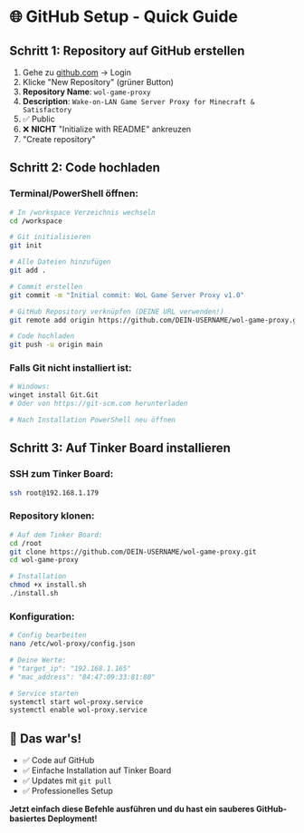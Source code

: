 # 🌐 GitHub Setup - Quick Guide

## Schritt 1: Repository auf GitHub erstellen

1. Gehe zu [github.com](https://github.com) → Login
2. Klicke "New Repository" (grüner Button)
3. **Repository Name**: `wol-game-proxy`
4. **Description**: `Wake-on-LAN Game Server Proxy for Minecraft & Satisfactory`
5. ✅ Public
6. ❌ **NICHT** "Initialize with README" ankreuzen
7. "Create repository"

## Schritt 2: Code hochladen

### Terminal/PowerShell öffnen:
```bash
# In /workspace Verzeichnis wechseln
cd /workspace

# Git initialisieren
git init

# Alle Dateien hinzufügen
git add .

# Commit erstellen
git commit -m "Initial commit: WoL Game Server Proxy v1.0"

# GitHub Repository verknüpfen (DEINE URL verwenden!)
git remote add origin https://github.com/DEIN-USERNAME/wol-game-proxy.git

# Code hochladen
git push -u origin main
```

### Falls Git nicht installiert ist:
```bash
# Windows:
winget install Git.Git
# Oder von https://git-scm.com herunterladen

# Nach Installation PowerShell neu öffnen
```

## Schritt 3: Auf Tinker Board installieren

### SSH zum Tinker Board:
```bash
ssh root@192.168.1.179
```

### Repository klonen:
```bash
# Auf dem Tinker Board:
cd /root
git clone https://github.com/DEIN-USERNAME/wol-game-proxy.git
cd wol-game-proxy

# Installation
chmod +x install.sh
./install.sh
```

### Konfiguration:
```bash
# Config bearbeiten
nano /etc/wol-proxy/config.json

# Deine Werte:
# "target_ip": "192.168.1.165"
# "mac_address": "84:47:09:33:81:80"

# Service starten
systemctl start wol-proxy.service
systemctl enable wol-proxy.service
```

## 🎯 Das war's!

- ✅ Code auf GitHub
- ✅ Einfache Installation auf Tinker Board
- ✅ Updates mit `git pull`
- ✅ Professionelles Setup

**Jetzt einfach diese Befehle ausführen und du hast ein sauberes GitHub-basiertes Deployment!**